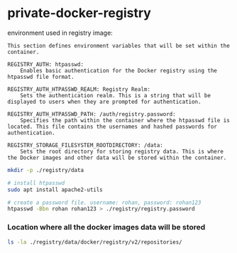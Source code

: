 # private-docker-registry



environment used in registry image:

    This section defines environment variables that will be set within the container.

    REGISTRY_AUTH: htpasswd:
        Enables basic authentication for the Docker registry using the htpasswd file format.

    REGISTRY_AUTH_HTPASSWD_REALM: Registry Realm:
        Sets the authentication realm. This is a string that will be displayed to users when they are prompted for authentication.

    REGISTRY_AUTH_HTPASSWD_PATH: /auth/registry.password:
        Specifies the path within the container where the htpasswd file is located. This file contains the usernames and hashed passwords for authentication.

    REGISTRY_STORAGE_FILESYSTEM_ROOTDIRECTORY: /data:
        Sets the root directory for storing registry data. This is where the Docker images and other data will be stored within the container.

```bash
mkdir -p ./registry/data
```

```bash
# install htpasswd
sudo apt install apache2-utils
```

```bash
# create a password file. username: rohan, password: rohan123
htpasswd -Bbn rohan rohan123 > ./registry/registry.password
```

### Location where all the docker images data will be stored

```bash
ls -la ./registry/data/docker/registry/v2/repositories/
```
